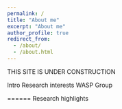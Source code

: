 ```yaml
---
permalink: /
title: "About me"
excerpt: "About me"
author_profile: true
redirect_from: 
  - /about/
  - /about.html
---
```


THIS SITE IS UNDER CONSTRUCTION

Intro
Research interests
WASP
Group

======
Research highlights

